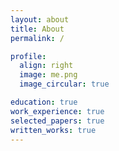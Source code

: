 ```yaml
---
layout: about
title: About
permalink: /

profile:
  align: right
  image: me.png
  image_circular: true

education: true
work_experience: true
selected_papers: true
written_works: true
---
```

